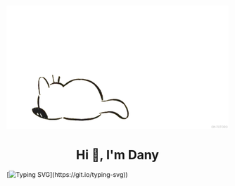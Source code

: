 
<p align="center">
<img alt="loficity" width="600px" src="https://github.com/danyambuehl/danyambuehl/blob/main/studiogif.gif"</img>
</p>

<p align="center">

<h1 align="center">Hi 👋, I'm Dany</h1>

[![Typing SVG](https://readme-typing-svg.demolab.com?font=Fira+Code&size=21&duration=3500&pause=200&color=F72D10&width=435&lines=DevOps+%40+Swisscom;Always+learning+new+things;making+my+mind+my+best+friend;Sphinx+of+black+quartz%2C+judge+my+vow;Let+me+know+when+you+smell+any+deadlines+i+haven't+been+told+about.)](https://git.io/typing-svg))
  
  
  
  
